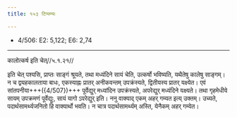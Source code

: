```yaml
---
title: १५३ टिप्पण्यः

---
```

- 4/506: E2: 5,122; E6: 2,74

____________________________________________


कालोत्कर्ष इति चेत्//५.१.२१//

इति चेत् पश्यसि, प्राप्तः साङ्गं श्रूयते, तथा मध्यंदिने सायं चेति, उत्कर्षो भविष्यति, यथैतेषु कालेषु साङ्गम्। न च द्व्यहकालताया बाधः, एकस्याह्नः प्रातर् अनीकवन्तम् उपक्रंस्यते, द्वितीयस्य प्रातर् यक्ष्येत। एवं सांतपनीया+++({4/507})+++ पूर्वेद्युर् मध्यांदिन उपक्रंस्यते, अपरेद्युर् मध्यंदिने यक्ष्यते। तथा गृहमेधीये सायम् उपक्रमणं पूर्वेद्युः, सायं यागो ऽपरेद्युर् इति। ननु वाक्याद् एकम् अहर् गम्यत इत्य् उक्तम्। उच्यते, पदार्थसामर्थ्यजनितो हि वाक्यार्थो भवति। न चात्र पदार्थसामर्थ्यम् अस्ति, येनैकम् अहर् गम्येत।
